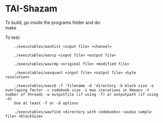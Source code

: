# TAI-Shazam

To build, go inside the programs folder and do:  
        make

To test:  

        ./executables/wavhist <input file> <channel>  
          
        ./executables/wavcp <input file> <output file>  
          
        ./executables/wavcmp <original file> <modified file>  
          
        ./executables/wavquant <input file> <output file> <byte resolution>  
          
        ./executables/wavcb -f 'filename -d 'directory -b block size -o overlaping factor -c codebook size -i max iterations in Kmeans -t number of threads -w outputfile (if using -f) or outputpath (if using -d)  
        Use at least -f or -d options  
          
        ./executables/wavfind <directory with codebooks> <audio sample file> <blockSize>  
